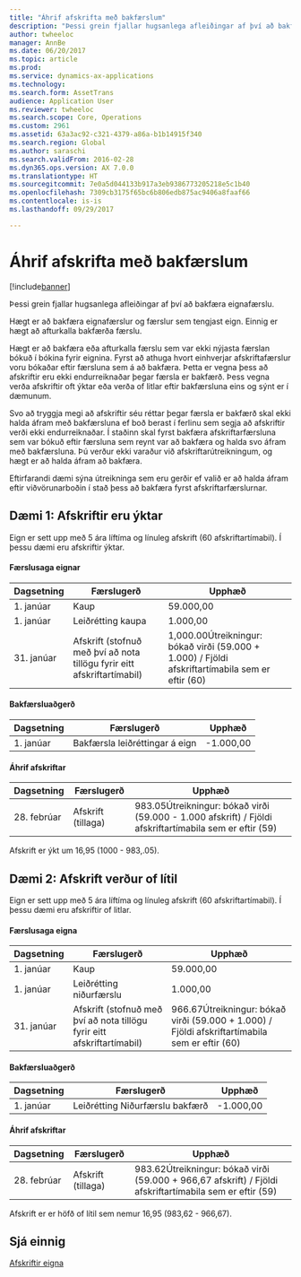 ```yaml
---
title: "Áhrif afskrifta með bakfærslum"
description: "Þessi grein fjallar hugsanlega afleiðingar af því að bakfæra eignafærslu."
author: twheeloc
manager: AnnBe
ms.date: 06/20/2017
ms.topic: article
ms.prod: 
ms.service: dynamics-ax-applications
ms.technology: 
ms.search.form: AssetTrans
audience: Application User
ms.reviewer: twheeloc
ms.search.scope: Core, Operations
ms.custom: 2961
ms.assetid: 63a3ac92-c321-4379-a86a-b1b14915f340
ms.search.region: Global
ms.author: saraschi
ms.search.validFrom: 2016-02-28
ms.dyn365.ops.version: AX 7.0.0
ms.translationtype: HT
ms.sourcegitcommit: 7e0a5d044133b917a3eb9386773205218e5c1b40
ms.openlocfilehash: 7309cb3175f65bc6b806edb875ac9406a8faaf66
ms.contentlocale: is-is
ms.lasthandoff: 09/29/2017

---
```


# <a name="depreciation-effects-with-reversals"></a>Áhrif afskrifta með bakfærslum

[!include[banner](../includes/banner.md)]


Þessi grein fjallar hugsanlega afleiðingar af því að bakfæra eignafærslu. 

Hægt er að bakfæra eignafærslur og færslur sem tengjast eign. Einnig er hægt að afturkalla bakfærða færslu. 

Hægt er að bakfæra eða afturkalla færslu sem var ekki nýjasta færslan bókuð í bókina fyrir eignina. Fyrst að athuga hvort einhverjar afskriftafærslur voru bókaðar eftir færsluna sem á að bakfæra. Þetta er vegna þess að afskriftir eru ekki endurreiknaðar þegar færsla er bakfærð. Þess vegna verða afskriftir oft ýktar eða verða of litlar eftir bakfærsluna eins og sýnt er í dæmunum. 

Svo að tryggja megi að afskriftir séu réttar þegar færsla er bakfærð skal ekki halda áfram með bakfærsluna ef boð berast í ferlinu sem segja að afskriftir verði ekki endurreiknaðar. Í staðinn skal fyrst bakfæra afskriftarfærsluna sem var bókuð eftir færsluna sem reynt var að bakfæra og halda svo áfram með bakfærsluna. Þú verður ekki varaður við afskriftarútreikningum, og hægt er að halda áfram að bakfæra. 

Eftirfarandi dæmi sýna útreikninga sem eru gerðir ef valið er að halda áfram eftir viðvörunarboðin í stað þess að bakfæra fyrst afskriftarfærslurnar.

## <a name="example-1-depreciation-is-overstated"></a> Dæmi 1: Afskriftir eru ýktar
Eign er sett upp með 5 ára líftíma og línuleg afskrift (60 afskriftartímabil). Í þessu dæmi eru afskriftir ýktar.
#### <a name="asset-transaction-history"></a>Færslusaga eignar

| Dagsetning       | Færslugerð                                                          | Upphæð                                    |
|------------|---------------------------------------------------------------------------|-------------------------------------------|
| 1. janúar  | Kaup                                                               | 59.000,00                                 |
| 1. janúar  | Leiðrétting kaupa                                                    | 1.000,00                                  |
| 31. janúar | Afskrift (stofnuð með því að nota tillögu fyrir eitt afskriftartímabil) | 1,000.00Útreikningur: bókað virði (59.000 + 1.000) / Fjöldi afskriftartímabila sem er eftir (60) |

#### <a name="reversal-action"></a>Bakfærsluaðgerð

| Dagsetning      | Færslugerð                | Upphæð    |
|-----------|---------------------------------|-----------|
| 1. janúar | Bakfærsla leiðréttingar á eign | -1.000,00 |

#### <a name="depreciation-effect"></a>Áhrif afskriftar

| Dagsetning        | Færslugerð        | Upphæð                                                                                |
|-------------|-------------------------|---------------------------------------------------------------------------------------|
| 28. febrúar | Afskrift (tillaga) | 983.05Útreikningur: bókað virði (59.000 - 1.000 afskrift) / Fjöldi afskriftartímabila sem er eftir (59) |

Afskrift er ýkt um 16,95 (1000 - 983,.05).

## <a name="example-2-depreciation-is-understated"></a> Dæmi 2: Afskrift verður of lítil
Eign er sett upp með 5 ára líftíma og línuleg afskrift (60 afskriftartímabil). Í þessu dæmi eru afskriftir of litlar.
#### <a name="asset-transaction-history"></a>Færslusaga eigna

| Dagsetning       | Færslugerð                                                          | Upphæð                                      |
|------------|---------------------------------------------------------------------------|---------------------------------------------|
| 1. janúar  | Kaup                                                               | 59.000,00                                   |
| 1. janúar  | Leiðrétting niðurfærslu                                                     | 1.000,00                                    |
| 31. janúar | Afskrift (stofnuð með því að nota tillögu fyrir eitt afskriftartímabil) | 966.67Útreikningur: bókað virði (59.000 + 1.000) / Fjöldi afskriftartímabila sem er eftir (60) |

#### <a name="reversal-action"></a>Bakfærsluaðgerð

| Dagsetning      | Færslugerð               | Upphæð    |
|-----------|--------------------------------|-----------|
| 1. janúar | Leiðrétting Niðurfærslu bakfærð | -1.000,00 |

#### <a name="depreciation-effect"></a>Áhrif afskriftar

| Dagsetning        | Færslugerð        | Upphæð                                                                                       |
|-------------|-------------------------|----------------------------------------------------------------------------------------------|
| 28. febrúar | Afskrift (tillaga) | 983.62Útreikningur: bókað virði (59.000 + 966,67 afskrift) / Fjöldi afskriftartímabila sem er eftir (59) |

Afskrift er er höfð of lítil sem nemur 16,95 (983,62 - 966,67).



<a name="see-also"></a>Sjá einnig
--------

[Afskriftir eigna](fixed-asset-depreciation.md)




